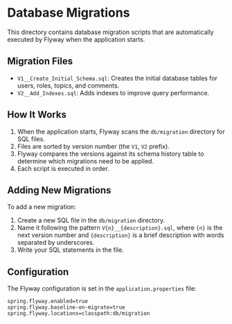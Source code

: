 # Database Migrations

This directory contains database migration scripts that are automatically executed by Flyway when the application starts.

## Migration Files

- `V1__Create_Initial_Schema.sql`: Creates the initial database tables for users, roles, topics, and comments.
- `V2__Add_Indexes.sql`: Adds indexes to improve query performance.

## How It Works

1. When the application starts, Flyway scans the `db/migration` directory for SQL files.
2. Files are sorted by version number (the `V1`, `V2` prefix).
3. Flyway compares the versions against its schema history table to determine which migrations need to be applied.
4. Each script is executed in order.

## Adding New Migrations

To add a new migration:

1. Create a new SQL file in the `db/migration` directory.
2. Name it following the pattern `V{n}__{description}.sql`, where `{n}` is the next version number and `{description}` is a brief description with words separated by underscores.
3. Write your SQL statements in the file.

## Configuration

The Flyway configuration is set in the `application.properties` file:

```properties
spring.flyway.enabled=true
spring.flyway.baseline-on-migrate=true
spring.flyway.locations=classpath:db/migration
```